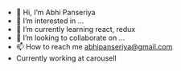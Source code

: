 - 👋 Hi, I’m Abhi Panseriya
- 👀 I’m interested in ...
- 🌱 I’m currently learning react, redux
- 💞️ I’m looking to collaborate on ...
- 📫 How to reach me abhipanseriya@gmail.com
- Currently working at carousell

<!---
AbhiPanseriya/AbhiPanseriya is a ✨ special ✨ repository because its `README.md` (this file) appears on your GitHub profile.
You can click the Preview link to take a look at your changes.
--->
